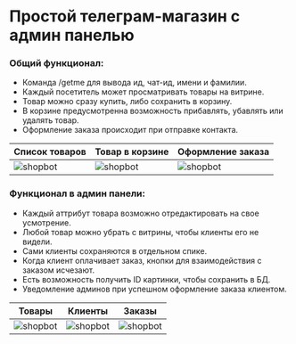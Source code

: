 # Простой телеграм-магазин с админ панелью

### Общий функционал:

- Команда /getme для вывода ид, чат-ид, имени и фамилии.
- Каждый посетитель может просматривать товары на витрине.
- Товар можно сразу купить, либо сохранить в корзину.
- В корзине предусмотренна возможность прибавлять, убавлять или удалять товар.
- Оформление заказа происходит при отправке контакта.

|Список товаров|Товар в корзине|Оформление заказа|
|-|-|-|
|![shopbot](https://firebasestorage.googleapis.com/v0/b/antonio-glyzin.appspot.com/o/shopbot%2FScreenshot-2.png?alt=media&token=c9a4df62-72e8-4bea-a5f2-6639ffc4b616)|![shopbot](https://firebasestorage.googleapis.com/v0/b/antonio-glyzin.appspot.com/o/shopbot%2FScreenshot.png?alt=media&token=90d00e64-4581-4b45-8cdd-f893a7a9fa62)|![shopbot](https://firebasestorage.googleapis.com/v0/b/antonio-glyzin.appspot.com/o/shopbot%2FScreenshot-5.png?alt=media&token=b7f49120-21e9-4f31-91f4-e2897d6b980c)|

### Функционал в админ панели:

- Каждый аттрибут товара возможно отредактировать на свое усмотрение.
- Любой товар можно убрать с витрины, чтобы клиенты его не видели.
- Сами клиенты сохраняются в отдельном спике.
- Когда клиент оплачивает заказ, кнопки для взаимодействия с заказом исчезают.
- Есть возможность получить ID картинки, чтобы сохранить в БД.
- Уведомление админов при успешном оформление заказа клиентом.


|Товары|Клиенты|Заказы|
|-|-|-|
|![shopbot](https://firebasestorage.googleapis.com/v0/b/antonio-glyzin.appspot.com/o/shopbot%2FScreenshot-6.png?alt=media&token=15237157-98e8-471b-af01-6fd42485e309)|![shopbot](https://firebasestorage.googleapis.com/v0/b/antonio-glyzin.appspot.com/o/shopbot%2FScreenshot-8.png?alt=media&token=692fa16c-8aa3-4394-b26d-d19c0960d99e)|![shopbot](https://firebasestorage.googleapis.com/v0/b/antonio-glyzin.appspot.com/o/shopbot%2FScreenshot-7.png?alt=media&token=0600a0fd-3ec3-499d-9759-b5b8d55151f5)|
